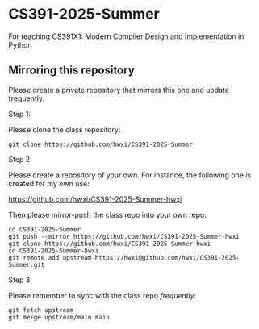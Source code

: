 # CS391-2025-Summer
For teaching CS391X1: Modern Compiler Design and Implementation in Python

## Mirroring this repository

Please create a private repository that mirrors this one and update
frequently.

Step 1:

Please clone the class repository:

```
git clone https://github.com/hwxi/CS391-2025-Summer
```

Step 2:

Please create a repository of your own.
For instance, the following one is created
for my own use:

https://github.com/hwxi/CS391-2025-Summer-hwxi

Then please mirror-push the class repo into your own repo:

```
cd CS391-2025-Summer
git push --mirror https://github.com/hwxi/CS391-2025-Summer-hwxi
git clone https://github.com/hwxi/CS391-2025-Summer-hwxi
cd CS391-2025-Summer-hwxi
git remote add upstream https://hwxi@github.com/hwxi/CS391-2025-Summer.git
```

Step 3:

Please remember to sync with the class repo *frequently*:

```
git fetch upstream
git merge upstream/main main
```
